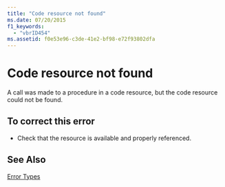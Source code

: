 ```yaml
---
title: "Code resource not found"
ms.date: 07/20/2015
f1_keywords: 
  - "vbrID454"
ms.assetid: f0e53e96-c3de-41e2-bf98-e72f93802dfa
---
```

# Code resource not found
A call was made to a procedure in a code resource, but the code resource could not be found.  
  
## To correct this error  
  
- Check that the resource is available and properly referenced.  
  
## See Also  
 [Error Types](../../visual-basic/programming-guide/language-features/error-types.md)
